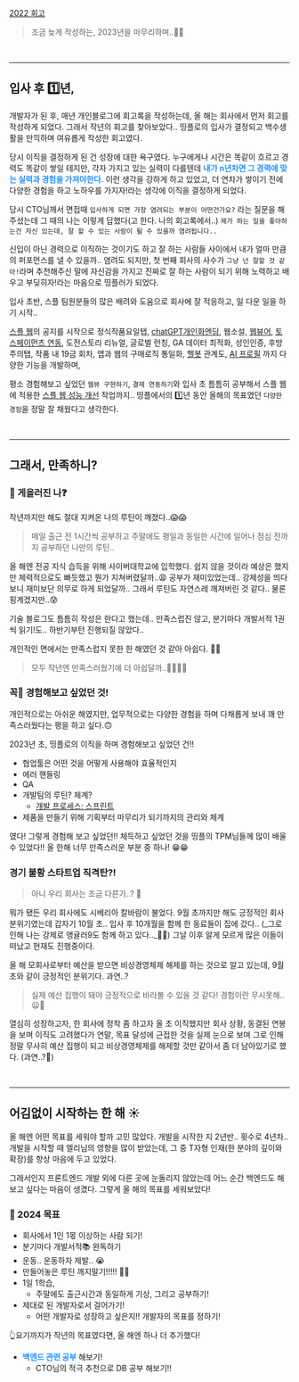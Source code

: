 <p><a href="https://velog.io/@april_5/2022%EB%85%84-%ED%9A%8C%EA%B3%A0">2022 회고</a></p>
<blockquote>
<p>조금 늦게 작성하는, 2023년을 마무리하며..👋🏻</p>
</blockquote>
<br />

<hr />
<h2 id="입사-후-1️⃣년">입사 후 1️⃣년,</h2>
<p>개발자가 된 후, 매년 개인블로그에 회고록을 작성하는데, 올 해는 회사에서 먼저 회고를 작성하게 되었다. 
그래서 작년의 회고를 찾아보았다.. 띵플로의 입사가 결정되고 백수생활을 만끽하며 여유롭게 작성한 회고였다.</p>
<p>당시 이직을 결정하게 된 건 성장에 대한 욕구였다. 
누구에게나 시간은 똑같이 흐르고 경력도 똑같이 쌓일 테지만, 각자 가지고 있는 실력이 다를텐데 <span style="color: dodgerblue;"><strong>내가 n년차면 그 경력에 맞는 실력과 경험을 가져야한다.</strong></span> 이런 생각을 강하게 하고 있었고, 더 연차가 쌓이기 전에 다양한 경험을 하고 노하우를 가지자!라는 생각에 이직을 결정하게 되었다. </p>
<p>당시 CTO님께서 면접때 
<code>입사하게 되면 가장 염려되는 부분이 어떤건가요?</code> 
라는 질문을 해 주셨는데 그 때의 나는 이렇게 답했다(고 한다. 나의 회고록에서..) 
<code>제가 하는 일을 좋아하는건 자신 있는데, 잘 할 수 있는 사람이 될 수 있을까 염려됩니다..</code></p>
<p>신입이 아닌 경력으로 이직하는 것이기도 하고 잘 하는 사람들 사이에서 내가 얼마 만큼의 퍼포먼스를 낼 수 있을까.. 염려도 되지만, 첫 번째 회사의 사수가 <code>그냥 넌 잘할 것 같아!</code>라며 추천해주신 말에 자신감을 가지고 진짜로 잘 하는 사람이 되기 위해 노력하고 배우고 부딪히자!라는 마음으로 띵플러가 되었다.</p>
<p>입사 초반, 스플 팀원분들의 많은 배려와 도움으로 회사에 잘 적응하고, 일 다운 일을 하기 시작..</p>
<p><a href="https://storyplay.com/">스플 웹</a>의 공지를 시작으로 
정식작품요일탭, <a href="https://velog.io/@april_5/React-Server-Sent-EventsSSE-%EA%B5%AC%ED%98%84%ED%95%98%EA%B8%B0">chatGPT개인화엔딩</a>, 웹소설, <a href="https://velog.io/@april_5/%EC%9B%B9%EB%B7%B0-%ED%86%B5%EC%8B%A0-React-%EB%84%A4%EC%9D%B4%ED%8B%B0%EB%B8%8C-%EC%95%B1-React-React-%ED%86%B5%EC%8B%A0%ED%95%98%EA%B8%B0">웹뷰어</a>, <a href="https://velog.io/@april_5/%ED%86%A0%EC%8A%A4%ED%8E%98%EC%9D%B4%EB%A8%BC%EC%B8%A0-%EA%B2%B0%EC%A0%9C-%EC%9C%84%EC%A0%AF-%EC%97%B0%EB%8F%99%ED%95%98%EA%B8%B0">토스페이먼츠 연동</a>, 도전스토리 리뉴얼, 글로벌 런칭, GA 데이터 최적화, 성인인증, 후방주의탭, 작품 내 19금 회차, 앱과 웹의 구매로직 통일화, <a href="https://hellobot.co">헬봇</a> 관계도, <a href="https://hellomy.ai">AI 프로필</a> 까지 다양한 기능을 개발하며, </p>
<p>평소 경험해보고 싶었던 <code>웹뷰 구현하기</code>, <code>결제 연동하기</code>와 
입사 초 틈틈히 공부해서 스플 웹에 적용한 <a href="https://velog.io/@april_5/%EC%8B%A4%EC%8A%B5-%EC%9B%B9-%EC%84%B1%EB%8A%A5-%EC%B5%9C%EC%A0%81%ED%99%94-%EC%8B%A4%EC%8A%B5%ED%95%98%EA%B8%B0">스플 웹 성능 개선</a> 작업까지..  띵플에서의 1️⃣년 동안 올해의 목표였던 <code>다양한 경험</code>을 정말 잘 채웠다고 생각한다. </p>
<br />

<hr />
<h2 id="그래서-만족하니">그래서, 만족하니?</h2>
<h3 id="🫠-게을러진-나❓">🫠 게을러진 나❓</h3>
<p>작년까지만 해도 절대 지켜온 나의 루틴이 깨졌다..😱😱</p>
<blockquote>
<p>매일 출근 전 1시간씩 공부하고 주말에도 평일과 동일한 시간에 일어나 점심 전까지 공부하던 나만의 루틴..</p>
</blockquote>
<p>올 해엔 전공 지식 습득을 위해 사이버대학교에 입학했다.
쉽지 않을 것이라 예상은 했지만 체력적으로도 빠듯했고 뭔가 지쳐버렸달까..😩 공부가 재미있었는데.. 강제성을 띄다보니 재미보단 의무로 하게 되었달까.. 그래서 루틴도 자연스레 깨져버린 것 같다.. 물론 핑계겠지만..😰</p>
<p>기술 블로그도 틈틈히 작성은 한다고 했는데.. 만족스럽진 않고,
분기마다 개발서적 1권씩 읽기!도.. 하반기부턴 진행되질 않았다..</p>
<p>개인적인 면에서는 만족스럽지 못한 한 해였던 것 같아 아쉽다. 😮‍💨</p>
<blockquote>
<p>모두 작년엔 만족스러웠기에 더 아쉽달까..😮‍💨😮‍💨</p>
</blockquote>
<h3 id="꼭🙏-경험해보고-싶었던-것">꼭🙏 경험해보고 싶었던 것!</h3>
<p>개인적으로는 아쉬운 해였지만, 업무적으로는 다양한 경험을 하며 다채롭게 보내 꽤 만족스러웠다는 평을 하고 싶다.🙃</p>
<p>2023년 초, 띵플로의 이직을 하며 경험해보고 싶었던 건!!</p>
<ul>
<li>협업툴은 어떤 것을 어떻게 사용해야 효율적인지</li>
<li>에러 핸들링</li>
<li>QA</li>
<li>개발팀의 루틴? 체계?<ul>
<li><a href="https://velog.io/@april_5/%EA%B0%9C%EB%B0%9C-%ED%94%84%EB%A1%9C%EC%84%B8%EC%8A%A4-%EC%8A%A4%ED%94%84%EB%A6%B0%ED%8A%B8">개발 프로세스: 스프린트</a></li>
</ul>
</li>
<li>제품을 만들기 위해 기획부터 마무리가 되기까지의 관리와 체계</li>
</ul>
<p>였다! 그렇게 경험해 보고 싶었던!! 체득하고 싶었던 것을 띵플의 TPM님들께 많이 배울 수 있었다!! 올 한해 너무 만족스러운 부분 중 하나! 😁😁</p>
<h3 id="경기-불황-스타트업-직격탄">경기 불황 스타트업 직격탄?!</h3>
<blockquote>
<p>아니 우리 회사는 조금 다른가..? 🤨 </p>
</blockquote>
<p>뭐가 됐든 우리 회사에도 시베리아 칼바람이 불었다. 
9월 초까지만 해도 긍정적인 회사 분위기였는데 갑자기 10월 초.. 
입사 후 10개월을 함께 한 동료들이 집에 갔다.. 
(_그로 인해 나는 강제로 앵귤러9도 함께 하고 있다.._🫠🫠)
그날 이후 알게 모르게 많은 이들이 떠났고 현재도 진행중이다.</p>
<p>올 해 모회사로부터 예산을 받으면 비상경영체제 해제를 하는 것으로 알고 있는데, 9월 초와 같이 긍정적인 분위기다. 과연..?</p>
<blockquote>
<p>실제 예산 집행이 돼야 긍정적으로 바라볼 수 있을 것 같다! 경험이란 무시못해..😦😬</p>
</blockquote>
<p>열심히 성장하고자, 한 회사에 정착 좀 하고자 올 초 이직했지만
회사 상황, 동결된 연봉을 보며 이직도 고려했다가
연말, 목표 달성에 근접한 것을 실제 눈으로 보며
그로 인해 정말 무사히 예산 집행이 되고 비상경영체제를 해제할 것만 같아서
좀 더 남아있기로 했다. (과연..?🤨)</p>
<br />

<hr />
<h2 id="어김없이-시작하는-한-해-☀️">어김없이 시작하는 한 해 ☀️</h2>
<p>올 해엔 어떤 목표를 세워야 할까 고민 많았다.
개발을 시작한 지 2년반.. 횟수로 4년차..
개발을 시작할 때 엘리님의 영향을 많이 받았는데, 그 중 T자형 인재(한 분야의 깊이와 확장)를 항상 마음에 두고 있었다. </p>
<p>그래서인지 프론트엔드 개발 외에 다른 곳에 눈돌리지 않았는데 어느 순간 백엔드도 해보고 싶다는 마음이 생겼다. 그렇게 올 해의 목표를 세워보았다! </p>
<h3 id="🎯-2024-목표">🎯 2024 목표</h3>
<ul>
<li>회사에서 1인 1몫 이상하는 사람 되기!</li>
<li>분기마다 개발서적📚 완독하기</li>
<li>운동.. 운동하자 제발.. 😭</li>
<li>만들어놓은 루틴 깨지말기!!!!! 💪🦾</li>
<li>1일 1학습,<ul>
<li>주말에도 출근시간과 동일하게 기상, 그리고 공부하기!</li>
</ul>
</li>
<li>제대로 된 개발자로서 걸어가기!<ul>
<li>어떤 개발자로 성장하고 싶은지!! 개발자의 목표를 정하기!</li>
</ul>
</li>
</ul>
<p>👆요기까지가 작년의 목표였다면, 올 해엔 하나 더 추가했다! </p>
<ul>
<li><span style="color: dodgerblue;"><strong>백엔드 관련 공부</strong></span> 해보기! <ul>
<li>CTO님의 적극 추천으로 DB 공부 해보기!!</li>
</ul>
</li>
</ul>